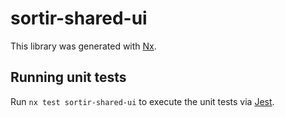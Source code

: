 # sortir-shared-ui

This library was generated with [Nx](https://nx.dev).

## Running unit tests

Run `nx test sortir-shared-ui` to execute the unit tests via [Jest](https://jestjs.io).
